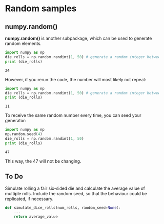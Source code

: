 # Random samples
## numpy.random()
**numpy.random()** is another subpackage, which can be used to generate random elements. 
```python
import numpy as np
die_rolls = np.random.randint(1, 50) # generate a random integer between 1 and 50
print (die_rolls)
```
```
24
```
However, if you rerun the code, the number will most likely not repeat:
```python
import numpy as np
die_rolls = np.random.randint(1, 50) # generate a random integer between 1 and 50
print (die_rolls)
```
```
11
```
To receive the same random number every time, you can seed your generator:
```python
import numpy as np
np.random.seed(4)
die_rolls = np.random.randint(1, 50)
print (die_rolls)
```
```
47 
```
This way, the 47 will not be changing. 

## To Do

Simulate rolling a fair six-sided die and calculate the average value of multiple rolls. Include the random seed, so that the behaviour could be replicated, if necessary. 
```python
def simulate_dice_rolls(num_rolls, random_seed=None):
    ...
    return average_value
```